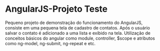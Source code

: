 # AngularJS-Projeto Teste

Pequeno projeto de demonstração do funcionamento do AngularJS, consiste em uma pequena tela de cadastro de contatos. Após o usuário salvar o contato é adicionado a uma lista e exibido na tela.
Utilização de conceitos básicos do angular como module, controller, $scope e atributos como ng-model, ng-submit, ng-repeat e etc.
